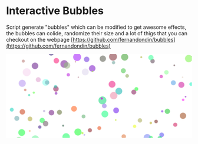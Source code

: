 # Interactive Bubbles
Script generate "bubbles" which can be modified to get awesome effects, the bubbles can colide, randomize their size and a lot of thigs that you can checkout on the webpage [https://github.com/fernandondin/bubbles](https://github.com/fernandondin/bubbles)

![](./img/bubbles.png)


